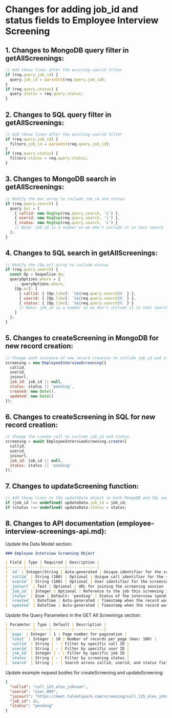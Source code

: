# Changes for adding job_id and status fields to Employee Interview Screening

## 1. Changes to MongoDB query filter in getAllScreenings:

```javascript
// Add these lines after the existing userid filter
if (req.query.job_id) {
  query.job_id = parseInt(req.query.job_id);
}
if (req.query.status) {
  query.status = req.query.status;
}
```

## 2. Changes to SQL query filter in getAllScreenings:

```javascript
// Add these lines after the existing userid filter
if (req.query.job_id) {
  filters.job_id = parseInt(req.query.job_id);
}
if (req.query.status) {
  filters.status = req.query.status;
}
```

## 3. Changes to MongoDB search in getAllScreenings:

```javascript
// Modify the $or array to include job_id and status
if (req.query.search) {
  query.$or = [
    { callid: new RegExp(req.query.search, 'i') },
    { userid: new RegExp(req.query.search, 'i') },
    { status: new RegExp(req.query.search, 'i') }
    // Note: job_id is a number so we don't include it in text search
  ];
}
```

## 4. Changes to SQL search in getAllScreenings:

```javascript
// Modify the [Op.or] array to include status
if (req.query.search) {
  const Op = Sequelize.Op;
  queryOptions.where = {
    ...queryOptions.where,
    [Op.or]: [
      { callid: { [Op.like]: `%${req.query.search}%` } },
      { userid: { [Op.like]: `%${req.query.search}%` } },
      { status: { [Op.like]: `%${req.query.search}%` } }
      // Note: job_id is a number so we don't include it in text search
    ]
  };
}
```

## 5. Changes to createScreening in MongoDB for new record creation:

```javascript
// Change each instance of new record creation to include job_id and status
screening = new EmployeeInterviewScreening({
  callid,
  userid,
  joinurl,
  job_id: job_id || null,
  status: status || 'pending',
  created: new Date(),
  updated: new Date()
});
```

## 6. Changes to createScreening in SQL for new record creation:

```javascript
// Change the create call to include job_id and status
screening = await EmployeeInterviewScreening.create({
  callid,
  userid,
  joinurl,
  job_id: job_id || null,
  status: status || 'pending'
});
```

## 7. Changes to updateScreening function:

```javascript
// Add these lines to the updateData object in both MongoDB and SQL sections
if (job_id !== undefined) updateData.job_id = job_id;
if (status !== undefined) updateData.status = status;
```

## 8. Changes to API documentation (employee-interview-screenings-api.md):

Update the Data Model section:

```markdown
### Employee Interview Screening Object

| Field | Type | Required | Description |
|-------|------|----------|-------------|
| `id` | Integer/String | Auto-generated | Unique identifier for the screening record |
| `callid` | String (100) | Optional | Unique call identifier for the screening session |
| `userid` | String (100) | Optional | User identifier for the screening participant |
| `joinurl` | Text | Optional | URL for joining the screening session |
| `job_id` | Integer | Optional | Reference to the job this screening is associated with |
| `status` | Enum | Default: 'pending' | Status of the interview (pending, in_progress, completed, cancelled, no_show) |
| `created` | DateTime | Auto-generated | Timestamp when the record was created |
| `updated` | DateTime | Auto-generated | Timestamp when the record was last updated |
```

Update the Query Parameters in the GET All Screenings section:

```markdown
| Parameter | Type | Default | Description |
|-----------|------|---------|-------------|
| `page` | Integer | 1 | Page number for pagination |
| `limit` | Integer | 10 | Number of records per page (max: 100) |
| `callid` | String | - | Filter by specific call ID |
| `userid` | String | - | Filter by specific user ID |
| `job_id` | Integer | - | Filter by specific job ID |
| `status` | String | - | Filter by screening status |
| `search` | String | - | Search across callid, userid, and status fields |
```

Update example request bodies for createScreening and updateScreening:

```json
{
  "callid": "call_125_alex_johnson",
  "userid": "user_890",
  "joinurl": "https://meet.talentspark.com/screening/call_125_alex_johnson",
  "job_id": 42,
  "status": "pending"
}
```
